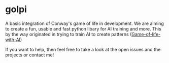 # golpi

A basic integration of Conway's game of life in development. We are aiming to create a fun, usable and fast python libary for AI training and more. This by the way originated in trying to train AI to create patterns ([Game-of-life-with-AI](https://github.com/pixelatedznero/Game-of-life-with-AI))

If you want to help, then feel free to take a look at the open issues and the projects or contact me!
